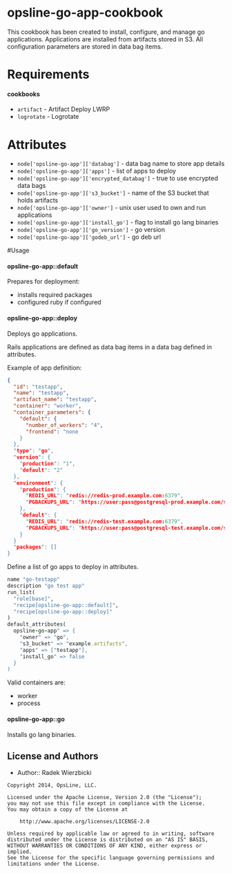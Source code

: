 # opsline-go-app-cookbook
This cookbook has been created to install, configure, and manage go applications.
Applications are installed from artifacts stored in S3. All configuration parameters
are stored in data bag items.


# Requirements
#### cookbooks
- `artifact` - Artifact Deploy LWRP
- `logrotate` - Logrotate


# Attributes
* `node['opsline-go-app']['databag']` - data bag name to store app details
* `node['opsline-go-app']['apps']` - list of apps to deploy
* `node['opsline-go-app']['encrypted_databag']` - true to use encrypted data bags
* `node['opsline-go-app']['s3_bucket']` - name of the S3 bucket that holds artifacts
* `node['opsline-go-app']['owner']` - unix user used to own and run applications
* `node['opsline-go-app']['install_go']` - flag to install go lang binaries
* `node['opsline-go-app']['go_version']` - go version
* `node['opsline-go-app']['godeb_url']` - go deb url


#Usage
#### opsline-go-app::default
Prepares for deployment:
* installs required packages
* configured ruby if configured

#### opsline-go-app::deploy
Deploys go applications.

Rails applications are defined as data bag items in a data bag defined in attributes.

Example of app definition:
```json
{
  "id": "testapp",
  "name": "testapp",
  "artifact_name": "testapp",
  "container": "worker",
  "container_parameters": {
    "default": {
      "number_of_workers": "4",
      "frontend": "none
    }
  },
  "type": "go",
  "version": {
    "production": "1",
    "default": "2"
  },
  "environment": {
    "production": {
      "REDIS_URL": "redis://redis-prod.example.com:6379",
      "PGBACKUPS_URL": "https://user:pass@postgresql-prod.example.com/schema"
    },
    "default": {
      "REDIS_URL": "redis://redis-test.example.com:6379",
      "PGBACKUPS_URL": "https://user:pass@postgresql-test.example.com/schema"
    }
  }
  "packages": []
}
```

Define a list of go apps to deploy in attributes.
```ruby
name "go-testapp"
description "go test app"
run_list(
  "role[base]",
  "recipe[opsline-go-app::default]",
  "recipe[opsline-go-app::deploy]"
)
default_attributes(
  opsline-go-app" => {
    "owner" => "go",
    "s3_bucket" => "example.artifacts",
    "apps" => ["testapp"],
    "install_go" => false
  }
)
```

Valid containers are:
* worker
* process

#### opsline-go-app::go
Installs go lang binaries.


License and Authors
-------------------
* Author:: Radek Wierzbicki

```text
Copyright 2014, OpsLine, LLC.

Licensed under the Apache License, Version 2.0 (the "License");
you may not use this file except in compliance with the License.
You may obtain a copy of the License at

    http://www.apache.org/licenses/LICENSE-2.0

Unless required by applicable law or agreed to in writing, software
distributed under the License is distributed on an "AS IS" BASIS,
WITHOUT WARRANTIES OR CONDITIONS OF ANY KIND, either express or implied.
See the License for the specific language governing permissions and
limitations under the License.
```

